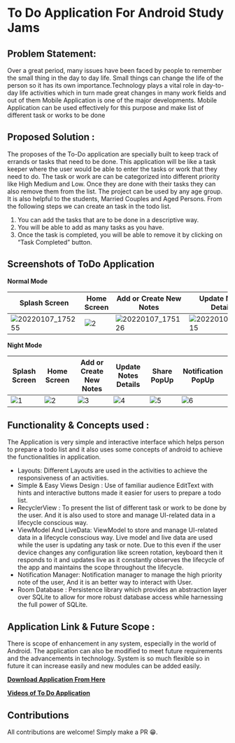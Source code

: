 # To Do Application For Android Study Jams 


## <b> Problem Statement: </b>

Over a great period, many issues have been faced by people to remember the small thing in the day to day life. Small things can change the life of the person so it has its own importance.Technology plays a vital role in day-to-day life activities which in turn made great changes in many work fields and out of them Mobile Application is one of the major developments. Mobile Application can be used effectively for this purpose and make list of different task or works to be done

## <b> Proposed Solution : </b>

The proposes of the  To-Do application are specially built to keep track of errands or tasks that need to be done. This application will be like a task keeper where the user would be able to enter the tasks or work that they need to do. The task or work are can be categorized into different priority like High Medium and Low. Once they are done with their tasks they can also remove them from the list. The project can be used by any age group. It is also helpful to the students, Married Couples and Aged Persons. From the following steps we can create an task in the todo list.

1. You can add the tasks that are to be done in a descriptive way.
2. You will be able to add as many tasks as you have.
3. Once the task is completed, you will be able to remove it by clicking on “Task Completed” button.

## <b>Screenshots of ToDo Application</b>

<b>Normal Mode</b>

Splash Screen | Home Screen | Add or Create New Notes | Update Notes Details | Share PopUp | Notification PopUp
------------ | ------------- | ------------- | ------------- | ------------- | ------------- 
![20220107_175255](https://user-images.githubusercontent.com/47290783/148545039-b205d407-688a-413b-876c-9dfb879d692b.jpg) | ![2](https://user-images.githubusercontent.com/47290783/148698143-1a50a997-005d-400b-b05a-64159832f30c.jpg) | ![20220107_175126](https://user-images.githubusercontent.com/47290783/148545117-818d3e4a-1889-41b4-8dce-020794c508f5.jpg) | ![20220107_175215](https://user-images.githubusercontent.com/47290783/148545138-423619f6-3615-497d-a4f1-f54575bf9e3e.jpg) | ![20220107_175240](https://user-images.githubusercontent.com/47290783/148545167-eb2d0470-f778-414e-91ef-fdb02deb959c.jpg) | ![6](https://user-images.githubusercontent.com/47290783/148602388-7da4048f-7e91-496b-b8a9-b6cbc789550c.jpg)


<b>Night Mode</b>

Splash Screen | Home Screen | Add or Create New Notes | Update Notes Details | Share PopUp | Notification PopUp
------------ | ------------- | ------------- | ------------- | ------------- | -------------
![1](https://user-images.githubusercontent.com/47290783/148548178-6849e1f1-17e9-499a-825f-09e36119184e.jpg) | ![2](https://user-images.githubusercontent.com/47290783/148698157-c1373b0e-576c-41c7-b411-097db4e81b2b.jpg) | ![3](https://user-images.githubusercontent.com/47290783/148548198-8dc924e3-a778-431d-84f6-d35de633a73d.jpg) | ![4](https://user-images.githubusercontent.com/47290783/148548210-dfb0def3-52eb-4466-8b3a-83e9f41fa9ed.jpg) | ![5](https://user-images.githubusercontent.com/47290783/148548221-c32b0821-9f3d-4561-81ac-2881d2ab0f08.jpg) | ![6](https://user-images.githubusercontent.com/47290783/148602494-37e2509f-8bf0-4e91-b056-2c94c219422a.jpg)


## <b> Functionality & Concepts used : </b>

The Application is very simple and interactive interface which helps person to prepare a todo list and it also uses some concepts of android to achieve the functionalities in application.

- Layouts: Different Layouts are used in the activities to achieve the responsiveness of an activities.
- Simple & Easy Views Design : Use of familiar audience EditText with hints and interactive buttons made it easier for users to prepare a todo list.
- RecyclerView : To present the list of different task or work to be done by the user. And it is also used to store and manage UI-related data in a lifecycle conscious way.  
- ViewModel And LiveData: ViewModel to store and manage UI-related data in a lifecycle conscious way. Live model and live data are used while the user is updating any task or note. Due to this even if the user device changes any configuration like screen rotation, keyboard then it responds to it and updates live as it constantly observes the lifecycle of the app and maintains the scope throughout the lifecycle.
- Notification Manager: Notification manager to manage the high priority note of the user, And it is an better way to interact with User.
- Room Database : Persistence library which provides an abstraction layer over SQLite to allow for more robust database access while harnessing the full power of SQLite.

## <b> Application Link & Future Scope : </b>

There is scope of enhancement in any system, especially in the world of Android. The application can also be modified to meet future requirements and the advancements in technology. System is so much flexible so in future it can increase easily and new modules can be added easily.

<b>[Download Application From Here](https://drive.google.com/drive/folders/17Tm0WnP26AI4AocJbTaAUXFzEQR6UkLR?usp=sharing)</b>

<b>[Videos of To Do Application](https://drive.google.com/drive/folders/1hV9adm8aRtNnjKGOl0IjFJ-pMQDZnd_C?usp=sharing)</b>

## Contributions
All contributions are welcome! Simply make a PR 😁.
